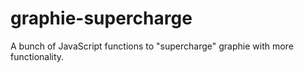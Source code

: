 # graphie-supercharge
A bunch of JavaScript functions to "supercharge" graphie with more functionality.

